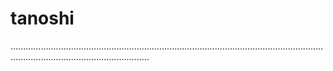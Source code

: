 # tanoshi

...................................................................................................................................................................................
